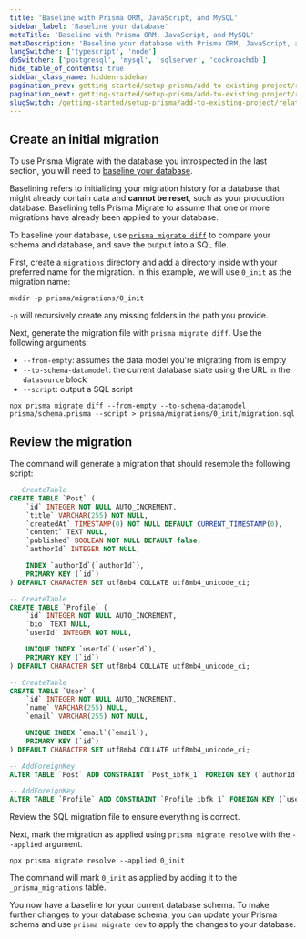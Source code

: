 ```yaml
---
title: 'Baseline with Prisma ORM, JavaScript, and MySQL'
sidebar_label: 'Baseline your database'
metaTitle: 'Baseline with Prisma ORM, JavaScript, and MySQL'
metaDescription: 'Baseline your database with Prisma ORM, JavaScript, and MySQL'
langSwitcher: ['typescript', 'node']
dbSwitcher: ['postgresql', 'mysql', 'sqlserver', 'cockroachdb']
hide_table_of_contents: true
sidebar_class_name: hidden-sidebar
pagination_prev: getting-started/setup-prisma/add-to-existing-project/relational-databases/introspection-node-mysql
pagination_next: getting-started/setup-prisma/add-to-existing-project/relational-databases/install-prisma-client-node-mysql
slugSwitch: /getting-started/setup-prisma/add-to-existing-project/relational-databases/baseline-your-database-
---
```


## Create an initial migration

To use Prisma Migrate with the database you introspected in the last section, you will need to [baseline your database](/orm/prisma-migrate/getting-started).

Baselining refers to initializing your migration history for a database that might already contain data and **cannot be reset**, such as your production database. Baselining tells Prisma Migrate to assume that one or more migrations have already been applied to your database.

To baseline your database, use [`prisma migrate diff`](/orm/reference/prisma-cli-reference#migrate-diff) to compare your schema and database, and save the output into a SQL file.

First, create a `migrations` directory and add a directory inside with your preferred name for the migration. In this example, we will use `0_init` as the migration name:

```terminal
mkdir -p prisma/migrations/0_init
```

<!-- Admonition -->

`-p` will recursively create any missing folders in the path you provide.

Next, generate the migration file with `prisma migrate diff`. Use the following arguments:

- `--from-empty`: assumes the data model you're migrating from is empty
- `--to-schema-datamodel`: the current database state using the URL in the `datasource` block
- `--script`: output a SQL script

```terminal wrap
npx prisma migrate diff --from-empty --to-schema-datamodel prisma/schema.prisma --script > prisma/migrations/0_init/migration.sql
```

## Review the migration

The command will generate a migration that should resemble the following script:

```sql file=prisma/migrations/0_init/migration.sql
-- CreateTable
CREATE TABLE `Post` (
    `id` INTEGER NOT NULL AUTO_INCREMENT,
    `title` VARCHAR(255) NOT NULL,
    `createdAt` TIMESTAMP(0) NOT NULL DEFAULT CURRENT_TIMESTAMP(0),
    `content` TEXT NULL,
    `published` BOOLEAN NOT NULL DEFAULT false,
    `authorId` INTEGER NOT NULL,

    INDEX `authorId`(`authorId`),
    PRIMARY KEY (`id`)
) DEFAULT CHARACTER SET utf8mb4 COLLATE utf8mb4_unicode_ci;

-- CreateTable
CREATE TABLE `Profile` (
    `id` INTEGER NOT NULL AUTO_INCREMENT,
    `bio` TEXT NULL,
    `userId` INTEGER NOT NULL,

    UNIQUE INDEX `userId`(`userId`),
    PRIMARY KEY (`id`)
) DEFAULT CHARACTER SET utf8mb4 COLLATE utf8mb4_unicode_ci;

-- CreateTable
CREATE TABLE `User` (
    `id` INTEGER NOT NULL AUTO_INCREMENT,
    `name` VARCHAR(255) NULL,
    `email` VARCHAR(255) NOT NULL,

    UNIQUE INDEX `email`(`email`),
    PRIMARY KEY (`id`)
) DEFAULT CHARACTER SET utf8mb4 COLLATE utf8mb4_unicode_ci;

-- AddForeignKey
ALTER TABLE `Post` ADD CONSTRAINT `Post_ibfk_1` FOREIGN KEY (`authorId`) REFERENCES `User`(`id`) ON DELETE RESTRICT ON UPDATE RESTRICT;

-- AddForeignKey
ALTER TABLE `Profile` ADD CONSTRAINT `Profile_ibfk_1` FOREIGN KEY (`userId`) REFERENCES `User`(`id`) ON DELETE RESTRICT ON UPDATE RESTRICT;
```

Review the SQL migration file to ensure everything is correct.

Next, mark the migration as applied using `prisma migrate resolve` with the `--applied` argument.

```terminal
npx prisma migrate resolve --applied 0_init
```

The command will mark `0_init` as applied by adding it to the `_prisma_migrations` table.

You now have a baseline for your current database schema. To make further changes to your database schema, you can update your Prisma schema and use `prisma migrate dev` to apply the changes to your database.
